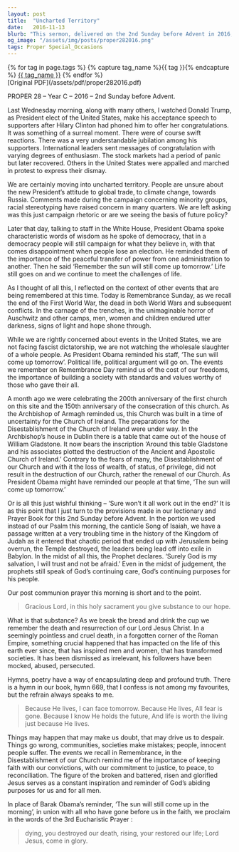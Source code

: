 ```yaml
---
layout: post
title:  "Uncharted Territory"
date:   2016-11-13
blurb: "This sermon, delivered on the 2nd Sunday before Advent in 2016, reflects on the election of Donald Trump and the uncertainties that come with it. It draws parallels with other historical events and emphasizes the importance of faith and hope in times of change and uncertainty. The sermon also highlights the significance of Remembrance Sunday and the enduring power of God's purposes."
og_image: "/assets/img/posts/proper282016.png"
tags: Proper Special_Occasions
---    
```

<div class="tag-pills">
  {% for tag in page.tags %}
    {% capture tag_name %}{{ tag }}{% endcapture %}
    <a href="{{ site.baseurl }}/tag/{{ tag_name | slugify }}" class="tag-pill">{{ tag_name }}</a>
  {% endfor %}
</div>
[Original PDF](/assets/pdf/proper282016.pdf)

PROPER 28 – Year C – 2016 – 2nd Sunday before Advent.

Last Wednesday morning, along with many others, I watched Donald Trump, as President elect of the United States, make his acceptance speech to supporters after Hilary Clinton had phoned him to offer her congratulations. It was something of a surreal moment. There were of course swift reactions. There was a very understandable jubilation among his supporters. International leaders sent messages of congratulation with varying degrees of enthusiasm. The stock markets had a period of panic but later recovered. Others in the United States were appalled and marched in protest to express their dismay.

We are certainly moving into uncharted territory. People are unsure about the new President’s attitude to global trade, to climate change, towards Russia. Comments made during the campaign concerning minority groups, racial stereotyping have raised concern in many quarters. We are left asking was this just campaign rhetoric or are we seeing the basis of future policy?

Later that day, talking to staff in the White House, President Obama spoke characteristic words of wisdom as he spoke of democracy, that in a democracy people will still campaign for what they believe in, with that comes disappointment when people lose an election. He reminded them of the importance of the peaceful transfer of power from one administration to another. Then he said ‘Remember the sun will still come up tomorrow.’ Life still goes on and we continue to meet the challenges of life.

As I thought of all this, I reflected on the context of other events that are being remembered at this time. Today is Remembrance Sunday, as we recall the end of the First World War, the dead in both World Wars and subsequent conflicts. In the carnage of the trenches, in the unimaginable horror of Auschwitz and other camps, men, women and children endured utter darkness, signs of light and hope shone through.

While we are rightly concerned about events in the United States, we are not facing fascist dictatorship, we are not watching the wholesale slaughter of a whole people. As President Obama reminded his staff, ‘The sun will come up tomorrow’. Political life, political argument will go on. The events we remember on Remembrance Day remind us of the cost of our freedoms, the importance of building a society with standards and values worthy of those who gave their all.

A month ago we were celebrating the 200th anniversary of the first church on this site and the 150th anniversary of the consecration of this church. As the Archbishop of Armagh reminded us, this Church was built in a time of uncertainty for the Church of Ireland. The preparations for the Disestablishment of the Church of Ireland were under way. In the Archbishop’s house in Dublin there is a table that came out of the house of William Gladstone. It now bears the inscription ‘Around this table Gladstone and his associates plotted the destruction of the Ancient and Apostolic Church of Ireland.’ Contrary to the fears of many, the Disestablishment of our Church and with it the loss of wealth, of status, of privilege, did not result in the destruction of our Church, rather the renewal of our Church. As President Obama might have reminded our people at that time, ‘The sun will come up tomorrow.’

Or is all this just wishful thinking – ‘Sure won’t it all work out in the end?’ It is as this point that I just turn to the provisions made in our lectionary and Prayer Book for this 2nd Sunday before Advent. In the portion we used instead of our Psalm this morning, the canticle Song of Isaiah, we have a passage written at a very troubling time in the history of the Kingdom of Judah as it entered that chaotic period that ended up with Jerusalem being overrun, the Temple destroyed, the leaders being lead off into exile in Babylon. In the midst of all this, the Prophet declares. ‘Surely God is my salvation, I will trust and not be afraid.’ Even in the midst of judgement, the prophets still speak of God’s continuing care, God’s continuing purposes for his people.

Our post communion prayer this morning is short and to the point.

> Gracious Lord,
> in this holy sacrament you give substance to our hope.

What is that substance? As we break the bread and drink the cup we remember the death and resurrection of our Lord Jesus Christ. In a seemingly pointless and cruel death, in a forgotten corner of the Roman Empire, something crucial happened that has impacted on the life of this earth ever since, that has inspired men and women, that has transformed societies. It has been dismissed as irrelevant, his followers have been mocked, abused, persecuted.

Hymns, poetry have a way of encapsulating deep and profound truth. There is a hymn in our book, hymn 669, that I confess is not among my favourites, but the refrain always speaks to me.

> Because He lives, I can face tomorrow.
> Because He lives, All fear is gone.
> Because I know He holds the future,
> And life is worth the living just because He lives.

Things may happen that may make us doubt, that may drive us to despair. Things go wrong, communities, societies make mistakes; people, innocent people suffer. The events we recall in Remembrance, in the Disestablishment of our Church remind me of the importance of keeping faith with our convictions, with our commitment to justice, to peace, to reconciliation. The figure of the broken and battered, risen and glorified Jesus serves as a constant inspiration and reminder of God’s abiding purposes for us and for all men.

In place of Barak Obama’s reminder, ‘The sun will still come up in the morning’, in union with all who have gone before us in the faith, we proclaim in the words of the 3rd Eucharistic Prayer :

> dying, you destroyed our death,
> rising, your restored our life;
> Lord Jesus, come in glory.
